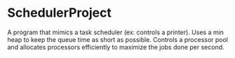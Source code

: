 # SchedulerProject
A program that mimics a task scheduler (ex: controls a printer). Uses a min heap to keep the queue time as short as possible. Controls a processor pool and allocates processors efficiently to maximize the jobs done per second.
